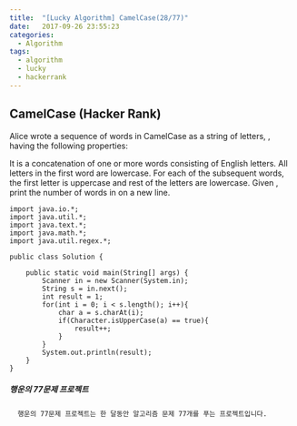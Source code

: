 ```yaml
---
title:  "[Lucky Algorithm] CamelCase(28/77)"
date:   2017-09-26 23:55:23
categories:
  - Algorithm
tags:
  - algorithm
  - lucky
  - hackerrank
---
```

## CamelCase (Hacker Rank)
Alice wrote a sequence of words in CamelCase as a string of letters, , having the following properties:

It is a concatenation of one or more words consisting of English letters.
All letters in the first word are lowercase.
For each of the subsequent words, the first letter is uppercase and rest of the letters are lowercase.
Given , print the number of words in  on a new line.

```
import java.io.*;
import java.util.*;
import java.text.*;
import java.math.*;
import java.util.regex.*;

public class Solution {

    public static void main(String[] args) {
        Scanner in = new Scanner(System.in);
        String s = in.next();
        int result = 1;
        for(int i = 0; i < s.length(); i++){
            char a = s.charAt(i);
            if(Character.isUpperCase(a) == true){
                result++;
            }
        }
        System.out.println(result);
    }
}
```

##### 행운의 77문제 프로젝트
```
  행운의 77문제 프로젝트는 한 달동안 알고리즘 문제 77개를 푸는 프로젝트입니다.
```
